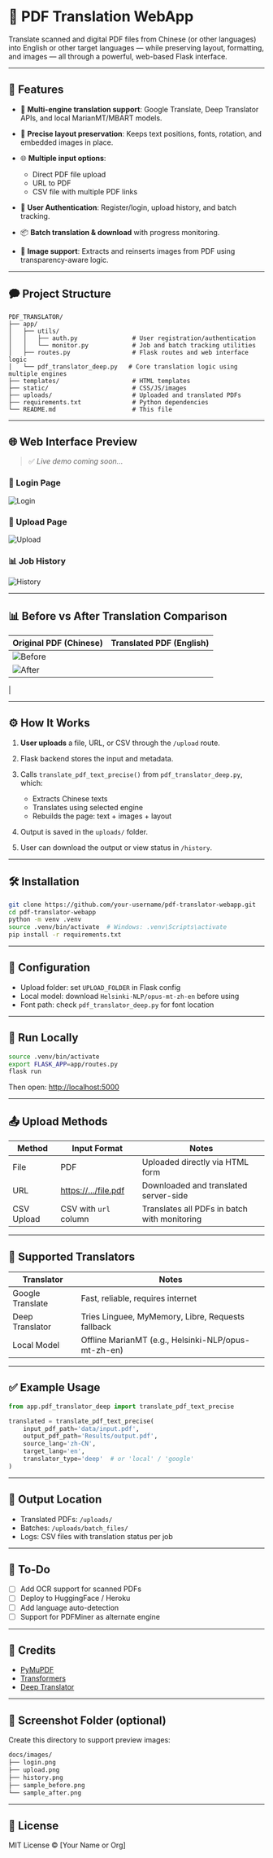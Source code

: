 # 📄 PDF Translation WebApp

Translate scanned and digital PDF files from Chinese (or other languages) into English or other target languages — while preserving layout, formatting, and images — all through a powerful, web-based Flask interface.

---

## 🚀 Features

* 🧠 **Multi-engine translation support**: Google Translate, Deep Translator APIs, and local MarianMT/MBART models.
* 📁 **Precise layout preservation**: Keeps text positions, fonts, rotation, and embedded images in place.
* 🌐 **Multiple input options**:

  * Direct PDF file upload
  * URL to PDF
  * CSV file with multiple PDF links
* 👥 **User Authentication**: Register/login, upload history, and batch tracking.
* 📦 **Batch translation & download** with progress monitoring.
* 📸 **Image support**: Extracts and reinserts images from PDF using transparency-aware logic.

---

## 🗭 Project Structure

```text
PDF_TRANSLATOR/
├── app/
│   ├── utils/
│   │   ├── auth.py               # User registration/authentication
│   │   └── monitor.py            # Job and batch tracking utilities
│   ├── routes.py                 # Flask routes and web interface logic
│   └── pdf_translator_deep.py   # Core translation logic using multiple engines
├── templates/                    # HTML templates
├── static/                       # CSS/JS/images
├── uploads/                      # Uploaded and translated PDFs
├── requirements.txt              # Python dependencies
└── README.md                     # This file
```

---

## 🌐 Web Interface Preview

> ✅ *Live demo coming soon...*

### 🔐 Login Page

![Login](https://github.com/user-attachments/assets/7fde5e79-9af9-4fe8-8053-45e5ad3aa6e9)

### 📄 Upload Page

![Upload](https://github.com/user-attachments/assets/a5d17e54-fc87-459b-b5c1-da1f6643ad44)

### 📊 Job History

![History](https://github.com/user-attachments/assets/762d3c08-658d-44d1-a30e-915bed505519)

---

## 📊 Before vs After Translation Comparison

| Original PDF (Chinese)                   | Translated PDF (English)               |
| ---------------------------------------- | -------------------------------------- |
| ![Before](https://github.com/user-attachments/assets/19e175b4-2ade-4078-aa57-101978857fe6)
 | ![After](https://github.com/user-attachments/assets/45973dbe-2591-4688-9ebf-7a614df8f5b5)
 |

---

## ⚙️ How It Works

1. **User uploads** a file, URL, or CSV through the `/upload` route.
2. Flask backend stores the input and metadata.
3. Calls `translate_pdf_text_precise()` from `pdf_translator_deep.py`, which:

   * Extracts Chinese texts
   * Translates using selected engine
   * Rebuilds the page: text + images + layout
4. Output is saved in the `uploads/` folder.
5. User can download the output or view status in `/history`.

---

## 🛠️ Installation

```bash
git clone https://github.com/your-username/pdf-translator-webapp.git
cd pdf-translator-webapp
python -m venv .venv
source .venv/bin/activate  # Windows: .venv\Scripts\activate
pip install -r requirements.txt
```

---

## 📌 Configuration

* Upload folder: set `UPLOAD_FOLDER` in Flask config
* Local model: download `Helsinki-NLP/opus-mt-zh-en` before using
* Font path: check `pdf_translator_deep.py` for font location

---

## 🔀 Run Locally

```bash
source .venv/bin/activate
export FLASK_APP=app/routes.py
flask run
```

Then open: [http://localhost:5000](http://localhost:5000)

---

## 📤 Upload Methods

| Method     | Input Format                                 | Notes                                        |
| ---------- | -------------------------------------------- | -------------------------------------------- |
| File       | PDF                                          | Uploaded directly via HTML form              |
| URL        | [https://.../file.pdf](https://.../file.pdf) | Downloaded and translated server-side        |
| CSV Upload | CSV with `url` column                        | Translates all PDFs in batch with monitoring |

---

## 🚙 Supported Translators

| Translator       | Notes                                               |
| ---------------- | --------------------------------------------------- |
| Google Translate | Fast, reliable, requires internet                   |
| Deep Translator  | Tries Linguee, MyMemory, Libre, Requests fallback   |
| Local Model      | Offline MarianMT (e.g., Helsinki-NLP/opus-mt-zh-en) |

---

## ✅ Example Usage

```python
from app.pdf_translator_deep import translate_pdf_text_precise

translated = translate_pdf_text_precise(
    input_pdf_path='data/input.pdf',
    output_pdf_path='Results/output.pdf',
    source_lang='zh-CN',
    target_lang='en',
    translator_type='deep'  # or 'local' / 'google'
)
```

---

## 📅 Output Location

* Translated PDFs: `/uploads/`
* Batches: `/uploads/batch_files/`
* Logs: CSV files with translation status per job

---

## 📘 To-Do

* [ ] Add OCR support for scanned PDFs
* [ ] Deploy to HuggingFace / Heroku
* [ ] Add language auto-detection
* [ ] Support for PDFMiner as alternate engine

---

## 🤝 Credits

* [PyMuPDF](https://pymupdf.readthedocs.io/)
* [Transformers](https://huggingface.co/transformers/)
* [Deep Translator](https://github.com/nidhaloff/deep-translator)

---

## 📄 Screenshot Folder (optional)

Create this directory to support preview images:

```bash
docs/images/
├── login.png
├── upload.png
├── history.png
├── sample_before.png
└── sample_after.png
```

---

## 📄 License

MIT License © \[Your Name or Org]

